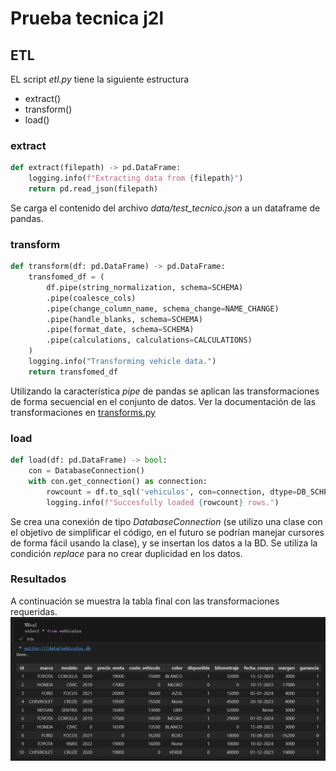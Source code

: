 # Prueba tecnica j2l

## ETL
EL script *etl.py* tiene la siguiente estructura
* extract()
* transform()
* load()

### extract
```python
def extract(filepath) -> pd.DataFrame:
    logging.info(f"Extracting data from {filepath}")
    return pd.read_json(filepath)
```
Se carga el contenido del archivo *data/test_tecnico.json* a un dataframe de pandas.

### transform
```python
def transform(df: pd.DataFrame) -> pd.DataFrame:
    transfomed_df = (
        df.pipe(string_normalization, schema=SCHEMA)
        .pipe(coalesce_cols)
        .pipe(change_column_name, schema_change=NAME_CHANGE)
        .pipe(handle_blanks, schema=SCHEMA)
        .pipe(format_date, schema=SCHEMA)
        .pipe(calculations, calculations=CALCULATIONS)
    )
    logging.info("Transforming vehicle data.")
    return transfomed_df
```
Utilizando la característica *pipe* de pandas se aplican las transformaciones de forma secuencial en el conjunto de datos. Ver la documentación de las transformaciones en [transforms.py](transforms.py)

### load
```python
def load(df: pd.DataFrame) -> bool:
    con = DatabaseConnection()
    with con.get_connection() as connection:
        rowcount = df.to_sql('vehiculos', con=connection, dtype=DB_SCHEMA, index=False, if_exists='replace')
        logging.info(f"Succesfully loaded {rowcount} rows.")
```
Se crea una conexión de tipo *DatabaseConnection* (se utilizo una clase con el objetivo de simplificar el código, en el futuro se podrían manejar cursores de forma fácil usando la clase), y se insertan los datos a la BD. Se utiliza la condición *replace* para no crear duplicidad en los datos.

### Resultados
A continuación se muestra la tabla final con las transformaciones requeridas.
![Resultados](assets/output.png)